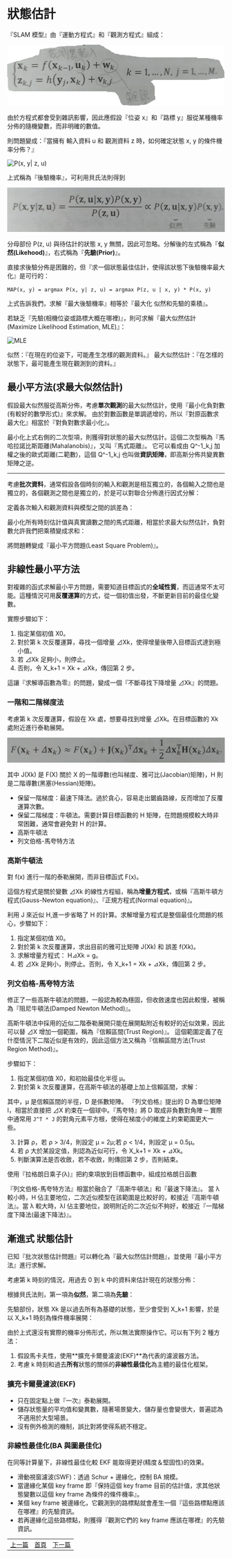 # 狀態估計

『SLAM 模型』由『運動方程式』和『觀測方程式』組成：

![SLAM 模型](image/slam_model.png)

由於方程式都會受到雜訊影響，因此應假設『位姿 x』和『路標 y』服從某種機率分佈的隨機變數，而非明確的數值。

則問題變成：『當擁有 輸入資料 u 和 觀測資料 z 時，如何確定狀態 x, y 的條件機率分佈？』

![P(x, y| z, u)](image/pxyzu.png)

上式稱為『後驗機率』，可利用貝氏法則得到

![P(z, u | x, y) * P(x, y) / P(z, u)](image/pxyzu_bayes.png)

分母部份 P(z, u) 與待估計的狀態 x, y 無關，因此可忽略。分解後的左式稱為『**似然(Likehood)**』，右式稱為『**先驗(Prior)**』。

直接求後驗分佈是困難的，但『求一個狀態最佳估計，使得該狀態下後驗機率最大化』是可行的：

```
MAP(x, y) = argmax P(x, y| z, u) = argmax P(z, u | x, y) * P(x, y)
```

上式告訴我們，求解『最大後驗機率』相等於『最大化 似然和先驗的乘積』。

若缺乏『先驗(相機位姿或路標大概在哪裡)』，則可求解『最大似然估計(Maximize Likelihood Estimation, MLE)』：

![MLE](image/MLE.png)

似然：『在現在的位姿下，可能產生怎樣的觀測資料。』
最大似然估計：『在怎樣的狀態下，最可能產生現在觀測到的資料。』

## 最小平方法(求最大似然估計)

假設最大似然服從高斯分佈，考慮**單次觀測**的最大似然估計，使用『最小化負對數(有較好的數學形式)』來求解。
由於對數函數是單調遞增的，所以『對原函數求最大化』相當於『對負對數求最小化』。

最小化上式右側的二次型項，則獲得對狀態的最大似然估計。這個二次型稱為『馬哈拉諾比斯距離(Mahalanobis)』，又叫『馬式距離』。
它可以看成由 Q^-1_k,j 加權之後的歐式距離(二範數)，這個 Q^-1_k,j 也叫做**資訊矩陣**，即高斯分佈共變異數矩陣之逆。

---

考慮**批次資料**，通常假設各個時刻的輸入和觀測是相互獨立的，各個輸入之間也是獨立的，各個觀測之間也是獨立的，於是可以對聯合分佈進行因式分解：

定義各次輸入和觀測資料與模型之間的誤差為：

最小化所有時刻估計值與真實讀數之間的馬式距離，相當於求最大似然估計，負對數允許我們把乘積變成求和：

將問題轉變成『最小平方問題(Least Square Problem)』。

## 非線性最小平方法

對複雜的函式求解最小平方問題，需要知道目標函式的**全域性質**，而這通常不太可能。這種情況可用**反覆運算**的方式，從一個初值出發，不斷更新目前的最佳化變數。

實際步驟如下：

1. 指定某個初值 X0。
2. 對於第 k 次反覆運算，尋找一個增量 ⊿Xk，使得增量後帶入目標函式達到極小值。
3. 若 ⊿Xk 足夠小，則停止。
4. 否則，令 X_k+1 = Xk + ⊿Xk，傳回第 2 步。

這讓『求解導函數為零』的問題，變成一個『不斷尋找下降增量 ⊿Xk』的問題。

### 一階和二階梯度法

考慮第 k 次反覆運算，假設在 Xk 處，想要尋找到增量 ⊿Xk。在目標函數的 Xk 處附近進行泰勒展開。

![Xk 處附近進行泰勒展開](image/6_26.png)

其中 J(Xk) 是 F(X) 關於 X 的一階導數(也叫梯度、雅可比(Jacobian)矩陣)，H 則是二階導數(黑塞(Hessian)矩陣)。

* 保留一階梯度：最速下降法。過於貪心，容易走出鋸齒路線，反而增加了反覆運算次數。
* 保留二階梯度：牛頓法。需要計算目標函數的 H 矩陣，在問題規模較大時非常困難，通常會避免對 H 的計算。
* 高斯牛頓法
* 列文伯格-馬夸特方法

### 高斯牛頓法

對 f(x) 進行一階的泰勒展開，而非目標函式 F(x)。

這個方程式是關於變數 ⊿Xk 的線性方程組，稱為**增量方程式**，或稱『高斯牛頓方程式(Gauss-Newton equation)』、『正規方程式(Normal equation)』。

利用 J 來近似 H,進一步省略了 H 的計算。求解增量方程式是整個最佳化問題的核心，步驟如下：

1. 指定某個初值 X0。
2. 對於第 k 次反覆運算，求出目前的雅可比矩陣 J(Xk) 和 誤差 f(Xk)。
3. 求解增量方程式： H⊿Xk = g。
4. 若 ⊿Xk 足夠小，則停止。否則，令 X_k+1 = Xk + ⊿Xk，傳回第 2 步。

### 列文伯格-馬夸特方法

修正了一些高斯牛頓法的問題，一般認為較為穩固，但收斂速度也因此較慢，被稱為『阻尼牛頓法(Damped Newton Method)』。

高斯牛頓法中採用的近似二階泰勒展開只能在展開點附近有較好的近似效果，因此可以替 ⊿X 增加一個範圍，稱為『信賴區間(Trust Region)』。
這個範圍定義了在什麼情況下二階近似是有效的，因此這個方法又稱為『信賴區間方法(Trust Region Method)』。

步驟如下：

1. 指定某個初值 X0，和初始最佳化半徑 μ。
2. 對於第 k 次反覆運算，在高斯牛頓法的基礎上加上信賴區間，求解：


其中，μ 是信賴區間的半徑，D 是係數矩陣。
『列文伯格』提出的 D 為單位矩陣 I，相當於直接把 ⊿X 約束在一個球中。『馬夸特』將 D 取成非負數對角陣 ─ 實際中通常用 `J^T * J` 的對角元素平方根，使得在梯度小的維度上約束範圍更大一些。

3. 計算 ρ，若 ρ > 3/4，則設定 μ = 2μ;若 ρ < 1/4，則設定 μ = 0.5μ。
4. 若 ρ 大於某設定值，則認為近似可行，令 X_k+1 = Xk + ⊿Xk。
5. 判斷演算法是否收斂，若不收斂，則傳回第 2 步，否則結束。

使用『拉格朗日乘子(λ)』把約束項放到目標函數中，組成拉格朗日函數

『列文伯格-馬夸特方法』相當於融合了『高斯牛頓法』和『最速下降法』。
當 λ 較小時，H 佔主要地位，二次近似模型在該範圍是比較好的，較接近『高斯牛頓法』。當 λ 較大時，λI 佔主要地位，說明附近的二次近似不夠好，較接近『一階梯度下降法(最速下降法)』。

## 漸進式 狀態估計

已知『批次狀態估計問題』可以轉化為『最大似然估計問題』，並使用『最小平方法』進行求解。

考慮第 k 時刻的情況，用過去 0 到 k 中的資料來估計現在的狀態分佈：

根據貝氏法則，第一項為**似然**，第二項為**先驗**：

先驗部份，狀態 Xk 是以過去所有為基礎的狀態，至少會受到 X_k+1 影響，於是以 X_k+1 時刻為條件機率展開：

由於上式還沒有實際的機率分佈形式，所以無法實際操作它。可以有下列 2 種方法：

1. 假設馬卡夫性，使用**擴充卡爾曼濾波(EKF)**為代表的濾波器方法。
2. 考慮 k 時刻和過去**所有**狀態的關係的**非線性最佳化**為主體的最佳化框架。

### 擴充卡爾曼濾波(EKF)

* 只在固定點上做『一次』泰勒展開。
* 儲存狀態量的平均值和變異數，隨著場景變大，儲存量也會變很大，普遍認為不適用於大型場景。
* 沒有例外檢測的機制，誤比對將使得系統不穩定。

### 非線性最佳化(BA 與圖最佳化)

在同等計算量下，非線性最佳化較 EKF 能取得更好(精度＆堅固性)的效果。

* 滑動視窗濾波(SWF)：透過 Schur + 邊緣化，控制 BA 規模。
* 當邊緣化某個 key frame 即『保持這個 key frame 目前的估計值，求其他狀態變數以這個 key frame 為條件的條件機率』。
* 某個 key frame 被邊緣化，它觀測到的路標點就會產生一個『這些路標點應該在哪裡』的先驗資訊。
* 若再邊緣化這些路標點，則獲得『觀測它們的 key frame 應該在哪裡』的先驗資訊。

<table>
  <tr>
    <td><a href="https://j32u4ukh.github.io/SLAM13/class7.html">上一篇</a></td>
    <td><a href="https://j32u4ukh.github.io/SLAM13/">首頁</a></td>
    <td><a href="https://j32u4ukh.github.io/SLAM13/class9.html">下一篇</a></td>
  </tr>
</table>